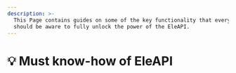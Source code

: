 ```yaml
---
description: >-
  This Page contains guides on some of the key functionality that everyone
  should be aware to fully unlock the power of the EleAPI.
---
```


# 💡 Must know-how of EleAPI

